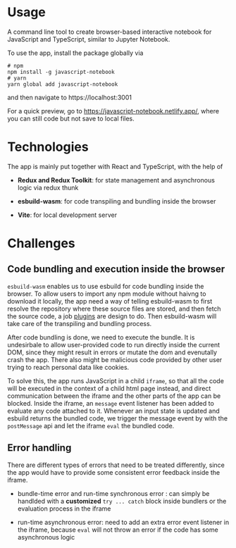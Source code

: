 # Usage

A command line tool to create browser-based interactive notebook for JavaScript and TypeScript, similar to Jupyter Notebook.

To use the app, install the package globally via

```
# npm
npm install -g javascript-notebook
# yarn
yarn global add javascript-notebook
```

and then navigate to https://localhost:3001

For a quick preview, go to https://javascript-notebook.netlify.app/, where you can still code but not save to local files.

# Technologies

The app is mainly put together with React and TypeScript, with the help of

- **Redux and Redux Toolkit**: for state management and asynchronous logic via redux thunk

- **esbuild-wasm**: for code transpiling and bundling inside the browser

- **Vite**: for local development server

# Challenges

## Code bundling and execution inside the browser

`esbuild-wasm` enables us to use esbuild for code bundling inside the browser.
To allow users to import any npm module without haivng to download it locally, the app need a way of telling esbuild-wasm to first resolve the repository where these source files are stored, and then fetch the source code, a job [plugins](packages/local-client/src/bundler/plugins) are design to do. Then esbuild-wasm will take care of the transpiling and bundling process.

After code bundling is done, we need to execute the bundle. It is undesirbale to allow user-provided code to run directly inside the current DOM, since they might result in errors or mutate the dom and evenutally crash the app. There also might be malicious code provided by other user trying to reach personal data like cookies.

To solve this, the app runs JavaScript in a child `iframe`, so that all the code will be executed in the context of a child html page instead, and direct communication between the iframe and the other parts of the app can be blocked. Inside the iframe, an `message` event listener has been added to evaluate any code attached to it. Whenever an input state is updated and esbuild returns the bundled code, we trigger the message event by with the `postMessage` api and let the iframe `eval` the bundled code.

## Error handling

There are different types of errors that need to be treated differently, since the app would have to provide some consistent error feedback inside the iframe.

- bundle-time error and run-time synchronous error : can simply be handlded with a **customized** `try ... catch` block inside bundlers or the evaluation process in the iframe

- run-time asynchronous error: need to add an extra error event listener in the iframe, because `eval` will not throw an error if the code has some asynchronous logic

